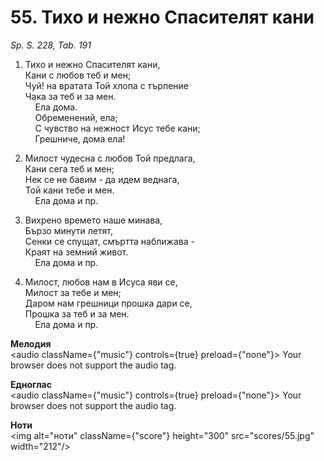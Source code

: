 # 55. Тихо и нежно Спасителят кани  

*Sp. S. 228, Tab. 191*  

1. Тихо и нежно Спасителят кани,  
Кани с любов теб и мен;  
Чуй! на вратата Той хлопа с търпение  
Чака за теб и за мен.  
    Ела дома.  
    Обременений, ела;  
    С чувство на нежност Исус тебе кани;  
    Грешниче, дома ела!  

2. Милост чудесна с любов Той предлага,  
Кани сега теб и мен;  
Нек се не бавим - да идем веднага,  
Той кани тебе и мен.  
    Ела дома и пр.  

3. Вихрено времето наше минава,  
Бързо минути летят,  
Сенки се спущат, смъртта наближава -  
Краят на земний живот.  
    Ела дома и пр.  

4. Милост, любов нам в Исуса яви се,  
Милост за тебе и мен;  
Даром нам грешници прошка дари се,  
Прошка за теб и за мен.  
    Ела дома и пр.  

__Мелодия__  
<audio className={"music"} controls={true} preload={"none"}><source src="mp3/55.mp3" type="audio/mpeg"/>
Your browser does not support the audio tag.
</audio>  

__Едноглас__  
<audio className={"music"} controls={true} preload={"none"}><source src="transp/55.mp3" type="audio/mpeg"/>
Your browser does not support the audio tag.
</audio>  

__Ноти__  
<img alt="ноти" className={"score"} height="300" src="scores/55.jpg" width="212"/>

